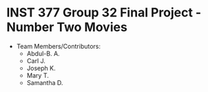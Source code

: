 # INST 377 Group 32 Final Project - Number Two Movies

- Team Members/Contributors:
  - Abdul-B. A.
  - Carl J.
  - Joseph K.
  - Mary T.
  - Samantha D.